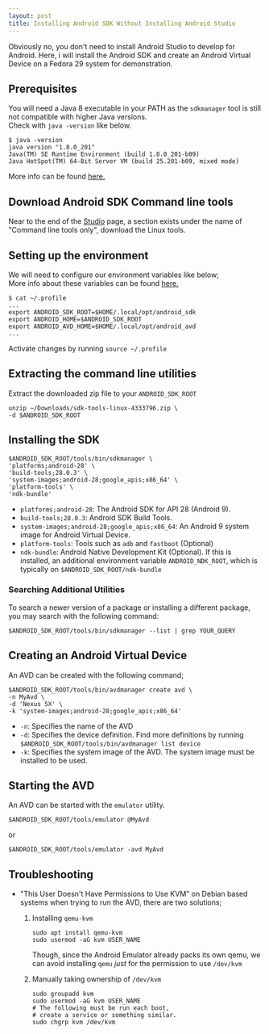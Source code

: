 ```yaml
---
layout: post
title: Installing Android SDK Without Installing Android Studio
---
```


Obviously no, you don't need to install Android Studio to develop for Android.  Here, i will install the Android SDK and create an Android Virtual Device on a Fedora 29 system for demonstration.

## Prerequisites

You will need a Java 8 executable in your PATH as the `sdkmanager` tool is still not compatible with higher Java versions.  
Check with `java -version` like below.

    $ java -version
    java version "1.8.0_201"
    Java(TM) SE Runtime Environment (build 1.8.0_201-b09)
    Java HotSpot(TM) 64-Bit Server VM (build 25.201-b09, mixed mode)

More info can be found [here.](https://stackoverflow.com/q/47150410)

## Download Android SDK Command line tools

Near to the end of the [Studio](https://developer.android.com/studio/) page, a section exists under the name of "Command line tools only", download the Linux tools.

## Setting up the environment

We will need to configure our environment variables like below;  
More info about these variables can be found [here.](https://developer.android.com/studio/command-line/variables)

    $ cat ~/.profile
    ...
    export ANDROID_SDK_ROOT=$HOME/.local/opt/android_sdk
    export ANDROID_HOME=$ANDROID_SDK_ROOT
    export ANDROID_AVD_HOME=$HOME/.local/opt/android_avd
    ...

Activate changes by running `source ~/.profile`

## Extracting the command line utilities

Extract the downloaded zip file to your `ANDROID_SDK_ROOT`

    unzip ~/Downloads/sdk-tools-linux-4333796.zip \
    -d $ANDROID_SDK_ROOT

## Installing the SDK

    $ANDROID_SDK_ROOT/tools/bin/sdkmanager \
    'platforms;android-28' \
    'build-tools;28.0.3' \
    'system-images;android-28;google_apis;x86_64' \
    'platform-tools' \
    'ndk-bundle'

* `platforms;android-28`: The Android SDK for API 28 (Android 9).
* `build-tools;28.0.3`: Android SDK Build Tools.
* `system-images;android-28;google_apis;x86_64`: An Android 9 system image for Android Virtual Device.
* `platform-tools`: Tools such as `adb` and `fastboot` (Optional)
* `ndk-bundle`: Android Native Development Kit (Optional). If this is installed, an additional environment variable `ANDROID_NDK_ROOT`, which is typically on `$ANDROID_SDK_ROOT/ndk-bundle`

### Searching Additional Utilities

To search a newer version of a package or installing a different package, you may search with the following command:

    $ANDROID_SDK_ROOT/tools/bin/sdkmanager --list | grep YOUR_QUERY

## Creating an Android Virtual Device

An AVD can be created with the following command;

    $ANDROID_SDK_ROOT/tools/bin/avdmanager create avd \
    -n MyAvd \
    -d 'Nexus 5X' \
    -k 'system-images;android-28;google_apis;x86_64'

* `-n`: Specifies the name of the AVD
* `-d`: Specifies the device definition. Find more definitions by running `$ANDROID_SDK_ROOT/tools/bin/avdmanager list device`
* `-k`: Specifies the system image of the AVD. The system image must be installed to be used.

## Starting the AVD

An AVD can be started with the `emulator` utility.

    $ANDROID_SDK_ROOT/tools/emulator @MyAvd

or

    $ANDROID_SDK_ROOT/tools/emulator -avd MyAvd

## Troubleshooting

* "This User Doesn't Have Permissions to Use KVM" on Debian based systems when trying to run the AVD, there are two solutions;

    1. Installing `qemu-kvm`

           sudo apt install qemu-kvm
           sudo usermod -aG kvm USER_NAME

        Though, since the Android Emulator already packs its own qemu, we can avoid installing `qemu` *just* for the permission to use `/dev/kvm`

    2. Manually taking ownership of `/dev/kvm`

           sudo groupadd kvm
           sudo usermod -aG kvm USER_NAME
           # The following must be run each boot, 
           # create a service or something similar.
           sudo chgrp kvm /dev/kvm 
